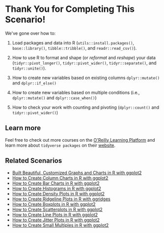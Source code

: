 # Thank You for Completing This Scenario!

We've gone over how to:

1. Load packages and data into R (`utils::install.packages()`, `base::library()`, `tibble::tribble()`, and `readr::read_csv()`).

2. How to use R to format and shape (or *reformat* and *reshape*) your data (`tidyr::pivot_longer()`, `tidyr::pivot_wider()`, `tidyr::separate()`, and `tidyr::unite()`).

3. How to create new variables based on existing columns `dplyr::mutate()` and `dplyr::if_else()`

4. How to create new variables based on multiple conditions (i.e., `dplyr::mutate()` and `dplyr::case_when()`)

5. How to check your work with counting and pivoting (`dplyr::count()` and `tidyr::pivot_wider()`)

## Learn more

Feel free to check out more courses on the [O'Reilly Learning Platform](https://learning.oreilly.com/) and learn more about `tidyverse packages` on their [website](https://www.tidyverse.org/).

## Related Scenarios

* [Built Beautiful, Customized Graphs and Charts in R with ggplot2](https://learning.oreilly.com/scenarios/-/9781492079071)
* [How to Create Column Charts in R with ggplot2](https://learning.oreilly.com/scenarios/-/9781098107390)
* [How to Create Bar Charts in R with ggplot2](https://learning.oreilly.com/scenarios/-/9781492079088)
* [How to Create Histograms in R with ggplot2](https://learning.oreilly.com/scenarios/-/9781098107406)
* [How to Create Density Plots in R with ggplot2](https://learning.oreilly.com/scenarios/-/9781098107543)
* [How to Create Ridgeline Plots in R with ggridges](https://learning.oreilly.com/scenarios/-/9781098107550)
* [How to Create Boxplots in R with ggplot2](https://learning.oreilly.com/scenarios/-/9781098107437)
* [How to Create Scatterplots in R with ggplot2](https://learning.oreilly.com/scenarios/-/9781098107444)
* [How to Create Line Plots in R with ggplot2](https://learning.oreilly.com/scenarios/-/9781098107413)
* [How to Create Jitter Plots in R with ggplot2](https://learning.oreilly.com/scenarios/-/9781098107734)
* [How to Create Small Multiples in R with ggplot2](https://learning.oreilly.com/scenarios/-/9781098107741)
